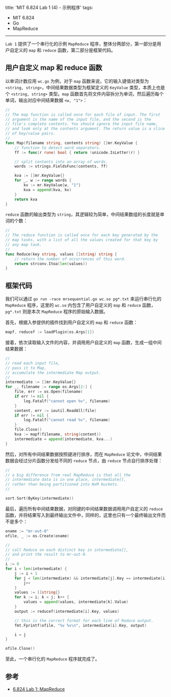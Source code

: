 title: 'MIT 6.824 Lab 1 (4) - 示例程序'
tags:
- MIT 6.824
- Go
- MapReduce
---

`Lab 1` 提供了一个串行化的示例 `MapReduce` 程序，整体分两部分，第一部分是用户自定义的 `map` 和 `reduce` 函数，第二部分是框架代码。

## 用户自定义 map 和 reduce 函数
以单词计数应用 `wc.go` 为例，对于 `map` 函数来说，它的输入键值对类型为 `<string, string>`，中间结果数据类型为框架定义的 `KeyValue` 类型，本质上也是个 `<string, string>` 类型。`map` 函数首先将文件内容拆分为单词，然后遍历每个单词，输出对应中间结果数据 `<w, "1">`：

```go
//
// The map function is called once for each file of input. The first
// argument is the name of the input file, and the second is the
// file's complete contents. You should ignore the input file name,
// and look only at the contents argument. The return value is a slice
// of key/value pairs.
//
func Map(filename string, contents string) []mr.KeyValue {
	// function to detect word separators.
	ff := func(r rune) bool { return !unicode.IsLetter(r) }

	// split contents into an array of words.
	words := strings.FieldsFunc(contents, ff)

	kva := []mr.KeyValue{}
	for _, w := range words {
		kv := mr.KeyValue{w, "1"}
		kva = append(kva, kv)
	}
	return kva
}
```

`reduce` 函数的输出类型为 `string`，其逻辑较为简单，中间结果数组的长度就是单词的个数：

```go
//
// The reduce function is called once for each key generated by the
// map tasks, with a list of all the values created for that key by
// any map task.
//
func Reduce(key string, values []string) string {
	// return the number of occurrences of this word.
	return strconv.Itoa(len(values))
}
```

## 框架代码
我们可以通过 `go run -race mrsequential.go wc.so pg*.txt` 来运行串行化的 `MapReduce` 程序，这里的 `wc.so` 内包含了用户自定义的 `map` 和 `reduce` 函数，`pg*.txt` 则是本次 `MapReduce` 程序的原始输入数据。

首先，根据入参提供的插件找到用户自定义的 `map` 和 `reduce` 函数：

```go
mapf, reducef := loadPlugin(os.Args[1])
```

接着，依次读取输入文件的内容，并调用用户自定义的 `map` 函数，生成一组中间结果数据：

```go
//
// read each input file,
// pass it to Map,
// accumulate the intermediate Map output.
//
intermediate := []mr.KeyValue{}
for _, filename := range os.Args[2:] {
	file, err := os.Open(filename)
	if err != nil {
		log.Fatalf("cannot open %v", filename)
	}
	content, err := ioutil.ReadAll(file)
	if err != nil {
		log.Fatalf("cannot read %v", filename)
	}
	file.Close()
	kva := mapf(filename, string(content))
	intermediate = append(intermediate, kva...)
}
```

然后，对所有中间结果数据按照键进行排序，而在 `MapReduce` 论文中，中间结果数据会经过分片函数分发给不同的 `reduce` 节点，由 `reduce` 节点自行排序处理：

```go
//
// a big difference from real MapReduce is that all the
// intermediate data is in one place, intermediate[],
// rather than being partitioned into NxM buckets.
//

sort.Sort(ByKey(intermediate))
```

最后，遍历所有中间结果数据，对同键的中间结果数据调用用户自定义的 `reduce` 函数，并将结果写入到最终输出文件中，同样的，这里也只有一个最终输出文件而不是多个：

```go
oname := "mr-out-0"
ofile, _ := os.Create(oname)

//
// call Reduce on each distinct key in intermediate[],
// and print the result to mr-out-0.
//
i := 0
for i < len(intermediate) {
	j := i + 1
	for j < len(intermediate) && intermediate[j].Key == intermediate[i].Key {
		j++
	}
	values := []string{}
	for k := i; k < j; k++ {
		values = append(values, intermediate[k].Value)
	}
	output := reducef(intermediate[i].Key, values)

	// this is the correct format for each line of Reduce output.
	fmt.Fprintf(ofile, "%v %v\n", intermediate[i].Key, output)

	i = j
}

ofile.Close()
```

至此，一个串行化的 `MapReduce` 程序就完成了。

## 参考

* [6.824 Lab 1: MapReduce](https://pdos.csail.mit.edu/6.824/labs/lab-mr.html)